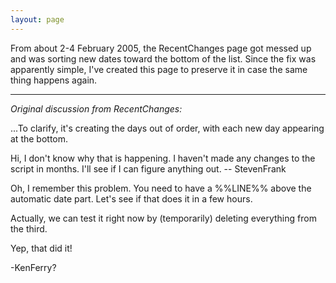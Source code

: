 ```yaml
---
layout: page
---
```


From about 2-4 February 2005, the RecentChanges page got messed up and was sorting new dates toward the bottom of the list. Since the fix was apparently simple, I've created this page to preserve it in case the same thing happens again.

----

*Original discussion from RecentChanges:*

...To clarify, it's creating the days out of order, with each new day appearing at the bottom.

Hi, I don't know why that is happening. I haven't made any changes to the script in months. I'll see if I can figure anything out. -- StevenFrank

Oh, I remember this problem. You need to have a %%LIN<nowiki/>E%% above the automatic date part. Let's see if that does it in a few hours.

Actually, we can test it right now by (temporarily) deleting everything from the third.

Yep, that did it!

-KenFerry?

